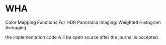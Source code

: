 # WHA
Color Mapping Functions For HDR Panorama Imaging: Weighted Histogram Averaging

the implementation code will be open source after the journal is accepted.
